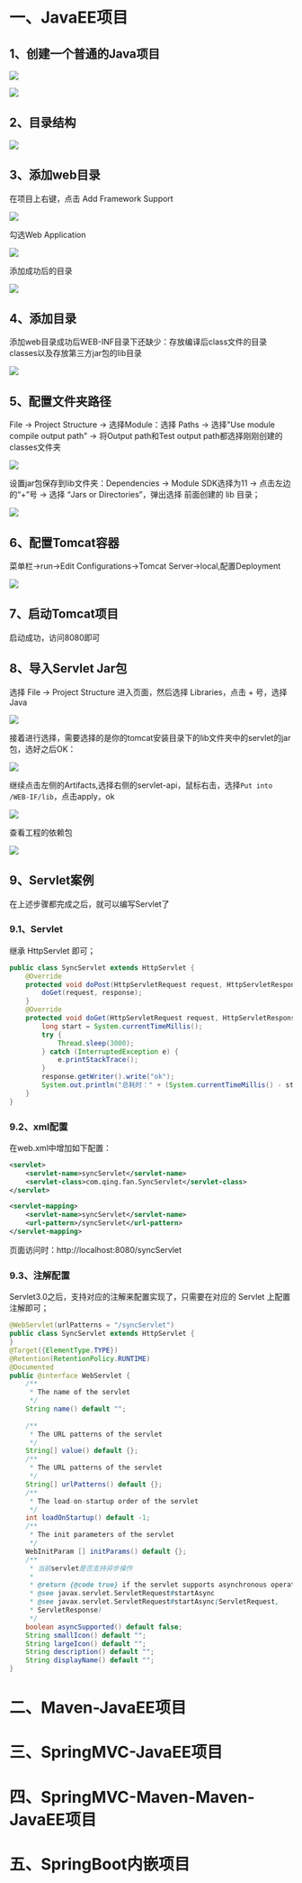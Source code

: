 
# 一、JavaEE项目

## 1、创建一个普通的Java项目

![](image/JavaEE-01.png)

![](image/JavaEE-02.png)

## 2、目录结构

![](image/JavaEE-03.png)

## 3、添加web目录

在项目上右键，点击 Add Framework Support

![](image/JavaEE-04.png)

勾选Web Application

![](image/JavaEE-05.png)

添加成功后的目录

![](image/JavaEE-06.png)

## 4、添加目录

添加web目录成功后WEB-INF目录下还缺少：存放编译后class文件的目录classes以及存放第三方jar包的lib目录

![](image/JavaEE-07.png)

## 5、配置文件夹路径

File -> Project Structure -> 选择Module：选择 Paths -> 选择"Use module compile output path" -> 将Output path和Test output path都选择刚刚创建的classes文件夹

![](image/JavaEE-08.png)

设置jar包保存到lib文件夹：Dependencies -> Module SDK选择为11 -> 点击左边的“+”号 -> 选择 “Jars or Directories”，弹出选择 前面创建的 lib 目录；

![](image/JavaEE-09.png)

## 6、配置Tomcat容器

菜单栏->run->Edit Configurations->Tomcat Server->local,配置Deployment

![](image/JavaEE-10.png)

## 7、启动Tomcat项目

启动成功，访问8080即可

## 8、导入Servlet Jar包

选择 File -> Project Structure 进入页面，然后选择 Libraries，点击 + 号，选择Java

![](image/JavaEE-11.png)

接着进行选择，需要选择的是你的tomcat安装目录下的lib文件夹中的servlet的jar包，选好之后OK：

![](image/JavaEE-12.png)

继续点击左侧的Artifacts,选择右侧的servlet-api，鼠标右击，选择`Put into /WEB-IF/lib`，点击apply，ok

![](image/JavaEE-13.png)

查看工程的依赖包

![](image/JavaEE-14.png)

## 9、Servlet案例

在上述步骤都完成之后，就可以编写Servlet了

### 9.1、Servlet

继承 HttpServlet 即可；
```java
public class SyncServlet extends HttpServlet {
    @Override
    protected void doPost(HttpServletRequest request, HttpServletResponse response) throws ServletException, IOException {
        doGet(request, response);
    }
    @Override
    protected void doGet(HttpServletRequest request, HttpServletResponse response) throws ServletException, IOException {
        long start = System.currentTimeMillis();
        try {
            Thread.sleep(3000);
        } catch (InterruptedException e) {
            e.printStackTrace();
        }
        response.getWriter().write("ok");
        System.out.println("总耗时：" + (System.currentTimeMillis() - start));
    }
}
```

### 9.2、xml配置

在web.xml中增加如下配置：
```xml
<servlet>
    <servlet-name>syncServlet</servlet-name>
    <servlet-class>com.qing.fan.SyncServlet</servlet-class>
</servlet>

<servlet-mapping>
    <servlet-name>syncServlet</servlet-name>
    <url-pattern>/syncServlet</url-pattern>
</servlet-mapping>
```
页面访问时：http://localhost:8080/syncServlet

### 9.3、注解配置

Servlet3.0之后，支持对应的注解来配置实现了，只需要在对应的 Servlet 上配置注解即可；
```java
@WebServlet(urlPatterns = "/syncServlet")
public class SyncServlet extends HttpServlet {
}
@Target({ElementType.TYPE})
@Retention(RetentionPolicy.RUNTIME)
@Documented
public @interface WebServlet {
    /**
     * The name of the servlet
     */
    String name() default "";
    
    /**
     * The URL patterns of the servlet
     */
    String[] value() default {};
    /**
     * The URL patterns of the servlet
     */
    String[] urlPatterns() default {};
    /**
     * The load-on-startup order of the servlet 
     */
    int loadOnStartup() default -1;
    /**
     * The init parameters of the servlet
     */
    WebInitParam [] initParams() default {};
    /**
     * 当前servlet是否支持异步操作
     *
     * @return {@code true} if the servlet supports asynchronous operation mode
     * @see javax.servlet.ServletRequest#startAsync
     * @see javax.servlet.ServletRequest#startAsync(ServletRequest,
     * ServletResponse)
     */
    boolean asyncSupported() default false;
    String smallIcon() default "";
    String largeIcon() default "";
    String description() default "";
    String displayName() default "";
}
```

# 二、Maven-JavaEE项目





# 三、SpringMVC-JavaEE项目




# 四、SpringMVC-Maven-Maven-JavaEE项目




# 五、SpringBoot内嵌项目


